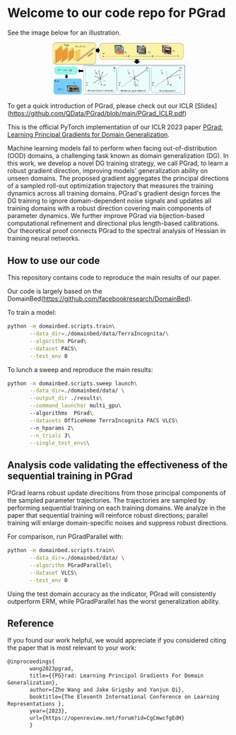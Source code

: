 # Welcome to our code repo for PGrad

See the image below for an illustration.
<p align='center'><img src="https://github.com/QData/PGrad/blob/main/figures/framework.pdf" alt="Training Paradigm" width="300"/></p>

To get a quick introduction of PGrad, please check out our ICLR [Slides] (https://github.com/QData/PGrad/blob/main/PGrad_ICLR.pdf)

This is the official PyTorch implementation of our ICLR 2023 paper [PGrad: Learning Principal Gradients for Domain Generalization](https://openreview.net/pdf?id=CgCmwcfgEdH).

Machine learning models fail to perform when facing out-of-distribution (OOD) domains, a challenging task known as domain generalization (DG). In this work, we develop a novel DG training strategy, we call PGrad, to learn a robust gradient direction, improving models' generalization ability on unseen domains.  The proposed gradient aggregates the principal directions of a sampled roll-out optimization trajectory that measures the training dynamics across all training domains. PGrad's gradient design forces the DG training to ignore domain-dependent noise signals and updates all training domains with a robust direction covering main components of parameter dynamics.  We further improve PGrad via bijection-based computational refinement and directional plus length-based calibrations. Our theoretical proof connects PGrad to the spectral analysis of Hessian in training neural networks. 

## How to use our code

This repository contains code to reproduce the main results of our paper.

Our code is largely based on the DomainBed(https://github.com/facebookresearch/DomainBed).

To train a model: 

```sh
python -m domainbed.scripts.train\
       --data_dir=./domainbed/data/TerraIncognita/\
       --algorithm PGrad\
       --dataset PACS\
       --test_env 0
```

To lunch a sweep and reproduce the main results:

```sh
python -m domainbed.scripts.sweep launch\
       --data_dir=./domainbed/data/ \
       --output_dir ./results\
       --command_launcher multi_gpu\ 
       --algorithms  PGrad\
       --datasets OfficeHome TerraIncognita PACS VLCS\ 
       --n_hparams 2\
       --n_trials 3\
       --single_test_envs\
```

## Analysis code validating the effectiveness of the sequential training in PGrad

PGrad learns robust update direcitions from those principal components of the sampled parameter trajectories. The trajectories are sampled by performing sequential training on each training domains. We analyze in the paper that sequential training will reinforce robust directions; parallel training will enlarge domain-specific noises and suppress robust directions. 

For comparison, run PGradParallel with:

```sh
python -m domainbed.scripts.train\
       --data_dir=./domainbed/data/ \
       --algorithm PGradParallel\
       --dataset VLCS\
       --test_env 0
```

Using the test domain accuracy as the indicator, PGrad will consistently outperform ERM, while PGradParallel has the worst generalization ability.

## Reference

If you found our work helpful, we would appreciate if you considered citing the paper that is most relevant to your work:

```
@inproceedings{
       wang2023pgrad,
       title={{PG}rad: Learning Principal Gradients For Domain Generalization},
       author={Zhe Wang and Jake Grigsby and Yanjun Qi},
       booktitle={The Eleventh International Conference on Learning Representations },
       year={2023},
       url={https://openreview.net/forum?id=CgCmwcfgEdH}
       }
```



